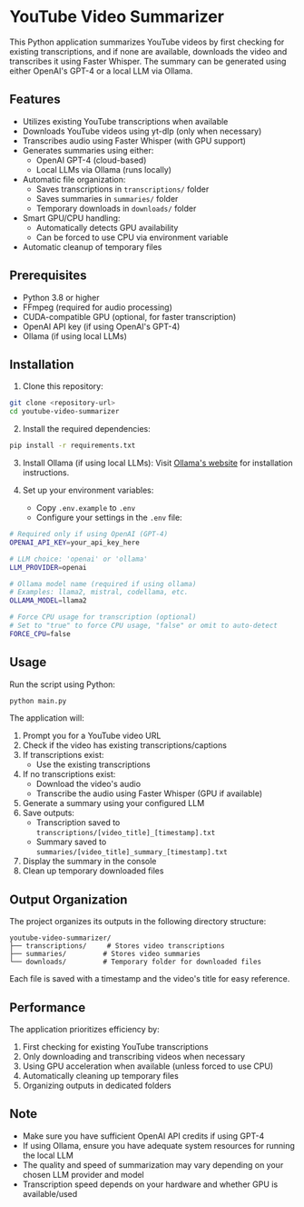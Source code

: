 # YouTube Video Summarizer

This Python application summarizes YouTube videos by first checking for existing transcriptions, and if none are available, downloads the video and transcribes it using Faster Whisper. The summary can be generated using either OpenAI's GPT-4 or a local LLM via Ollama.

## Features

- Utilizes existing YouTube transcriptions when available
- Downloads YouTube videos using yt-dlp (only when necessary)
- Transcribes audio using Faster Whisper (with GPU support)
- Generates summaries using either:
  - OpenAI GPT-4 (cloud-based)
  - Local LLMs via Ollama (runs locally)
- Automatic file organization:
  - Saves transcriptions in `transcriptions/` folder
  - Saves summaries in `summaries/` folder
  - Temporary downloads in `downloads/` folder
- Smart GPU/CPU handling:
  - Automatically detects GPU availability
  - Can be forced to use CPU via environment variable
- Automatic cleanup of temporary files

## Prerequisites

- Python 3.8 or higher
- FFmpeg (required for audio processing)
- CUDA-compatible GPU (optional, for faster transcription)
- OpenAI API key (if using OpenAI's GPT-4)
- Ollama (if using local LLMs)

## Installation

1. Clone this repository:
```bash
git clone <repository-url>
cd youtube-video-summarizer
```

2. Install the required dependencies:
```bash
pip install -r requirements.txt
```

3. Install Ollama (if using local LLMs):
   Visit [Ollama's website](https://ollama.ai) for installation instructions.

4. Set up your environment variables:
   - Copy `.env.example` to `.env`
   - Configure your settings in the `.env` file:
```bash
# Required only if using OpenAI (GPT-4)
OPENAI_API_KEY=your_api_key_here

# LLM choice: 'openai' or 'ollama'
LLM_PROVIDER=openai

# Ollama model name (required if using ollama)
# Examples: llama2, mistral, codellama, etc.
OLLAMA_MODEL=llama2

# Force CPU usage for transcription (optional)
# Set to "true" to force CPU usage, "false" or omit to auto-detect
FORCE_CPU=false
```

## Usage

Run the script using Python:
```bash
python main.py
```

The application will:
1. Prompt you for a YouTube video URL
2. Check if the video has existing transcriptions/captions
3. If transcriptions exist:
   - Use the existing transcriptions
4. If no transcriptions exist:
   - Download the video's audio
   - Transcribe the audio using Faster Whisper (GPU if available)
5. Generate a summary using your configured LLM
6. Save outputs:
   - Transcription saved to `transcriptions/[video_title]_[timestamp].txt`
   - Summary saved to `summaries/[video_title]_summary_[timestamp].txt`
7. Display the summary in the console
8. Clean up temporary downloaded files

## Output Organization

The project organizes its outputs in the following directory structure:

```
youtube-video-summarizer/
├── transcriptions/     # Stores video transcriptions
├── summaries/         # Stores video summaries
└── downloads/         # Temporary folder for downloaded files
```

Each file is saved with a timestamp and the video's title for easy reference.

## Performance

The application prioritizes efficiency by:
1. First checking for existing YouTube transcriptions
2. Only downloading and transcribing videos when necessary
3. Using GPU acceleration when available (unless forced to use CPU)
4. Automatically cleaning up temporary files
5. Organizing outputs in dedicated folders

## Note

- Make sure you have sufficient OpenAI API credits if using GPT-4
- If using Ollama, ensure you have adequate system resources for running the local LLM
- The quality and speed of summarization may vary depending on your chosen LLM provider and model
- Transcription speed depends on your hardware and whether GPU is available/used
